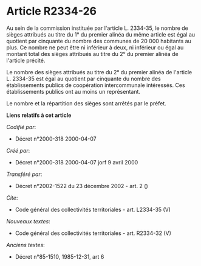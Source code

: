 # Article R2334-26

Au sein de la commission instituée par l'article L. 2334-35, le nombre de sièges attribués au titre du 1° du premier alinéa
du même article est égal au quotient par cinquante du nombre des communes de 20 000 habitants au plus. Ce nombre ne peut être
ni inférieur à deux, ni inférieur ou égal au montant total des sièges attribués au titre du 2° du premier alinéa de l'article
précité.

Le nombre des sièges attribués au titre du 2° du premier alinéa de l'article L. 2334-35 est égal au quotient par cinquante du
nombre des établissements publics de coopération intercommunale intéressés. Ces établissements publics ont au moins un
représentant.

Le nombre et la répartition des sièges sont arrêtés par le préfet.

**Liens relatifs à cet article**

_Codifié par_:

  - Décret n°2000-318 2000-04-07

_Créé par_:

  - Décret n°2000-318 2000-04-07 jorf 9 avril 2000

_Transféré par_:

  - Décret n°2002-1522 du 23 décembre 2002 - art. 2 ()

_Cite_:

  - Code général des collectivités territoriales - art. L2334-35 (V)

_Nouveaux textes_:

  - Code général des collectivités territoriales - art. R2334-32 (V)

_Anciens textes_:

  - Décret n°85-1510, 1985-12-31, art 6
